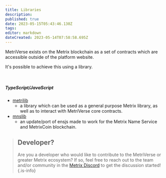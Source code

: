 ```yaml
---
title: Libraries
description: 
published: true
date: 2023-05-15T05:43:46.130Z
tags: 
editor: markdown
dateCreated: 2023-05-14T07:58:58.695Z
---
```


MetriVerse exists on the Metrix blockchain as a set of contracts which are accessible outside of the platform website. 

It's possible to achieve this using a library.

<br/>

##### TypeScript/JavaScript
- [metrilib](https://www.npmjs.com/package/@metrixcoin/metrilib)
  - a library which can be used as a general purpose Metrix library, as well as to interact with MetriVerse core contracts.
- [mnslib](https://www.npmjs.com/package/@metrixnames/mnslib)
  - an update/port of ensjs made to work for the Metrix Name Service and MetrixCoin blockchain.

> ## Developer?
> Are you a developer who would like to contribute to the MetriVerse or greater Metrix ecosystem? If so, feel free to reach out to the team and/or community in the [Metrix Discord](https://discord.gg/5Mj67juv5J) to get the discussion started!
{.is-info}
